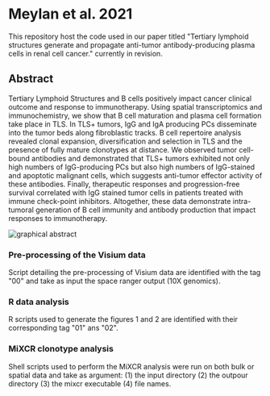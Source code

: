 # Meylan et al. 2021 

This repository host the code used in our paper titled "Tertiary lymphoid structures generate and propagate anti-tumor antibody-producing plasma cells in renal cell cancer." currently in revision.

## Abstract 

Tertiary Lymphoid Structures and B cells positively impact cancer clinical outcome and response to immunotherapy. Using spatial transcriptomics and immunochemistry, we show that B cell maturation and plasma cell formation take place in TLS. In TLS+ tumors, IgG and IgA producing PCs disseminate into the tumor beds along fibroblastic tracks. B cell repertoire analysis revealed clonal expansion, diversification and selection in TLS and the presence of fully mature clonotypes at distance. We observed tumor cell-bound antibodies and demonstrated that TLS+ tumors exhibited not only high numbers of IgG-producing PCs but also high numbers of IgG-stained and apoptotic malignant cells, which suggests anti-tumor effector activity of these antibodies. Finally, therapeutic responses and progression-free survival correlated with IgG stained tumor cells in patients treated with immune check-point inhibitors. Altogether, these data demonstrate intra-tumoral generation of B cell immunity and antibody production that impact responses to immunotherapy.

![graphical abstract](https://user-images.githubusercontent.com/33417707/145216143-e9246525-c351-42ff-afd9-859e205836c0.png)

### Pre-processing of the Visium data 

Script detailing the pre-processing of Visium data are identified with the tag "00" and take as input the space ranger output (10X genomics).

### R data analysis  

R scripts used to generate the figures 1 and 2 are identified with their corresponding tag "01" ans "02".

### MiXCR clonotype analysis 

Shell scripts used to perform the MiXCR analysis were run on both bulk or spatial data and take as argument: (1) the input directory (2) the outpour directory (3) the mixcr executable (4) file names. 
